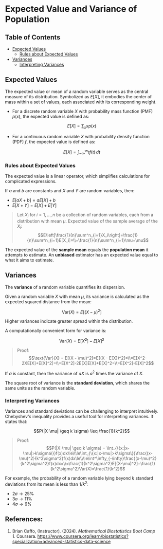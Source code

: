 # Expected Value and Variance of Population

## Table of Contents
- [Expected Values](#expected-values)
	- [Rules about Expected Values](#rules-about-expected-values)
- [Variances](#variances)
	- [Interpreting Variances](#interpreting-variances)


## Expected Values

The expected value or mean of a random variable serves as the central measure of its distribution. Symbolized as $E[X]$, it embodies the center of mass within a set of values, each associated with its corresponding weight.

- For a discrete random variable $X$ with probability mass function (PMF) $p(x)$, the expected value is defined as:

$$E[X] = \sum_x xp(x)$$

- For a continuous random variable $X$ with probability density function (PDF) $f$, the expected value is defined as:

$$E[X] = \int_{-\infty}^\infty tf(t) \, dt$$

### Rules about Expected Values

The expected value is a linear operator, which simplifies calculations for complicated expressions.

If $a$ and $b$ are constants and $X$ and $Y$ are random variables, then:

- $E[aX+b] = aE[X] + b$
- $E[X+Y] = E[X] + E[Y]$

> Let $X_i$ for $i=1,\dots,n$ be a collection of random variables, each from a distribution with mean $\mu$. Expected value of the sample average of the $X_i$:
> $$E\left[\frac{1}{n}\sum^n_{i=1}X_i\right]=\frac{1}{n}\sum^n_{i=1}E[X_i]=\\=\frac{1}{n}\sum^n_{i=1}\mu=\mu$$

The expected value of the **sample mean** equals the **population mean** it attempts to estimate. An **unbiased** estimator has an expected value equal to what it aims to estimate.

## Variances

The **variance** of a random variable quantifies its dispersion.

Given a random variable $X$ with mean $\mu$, its variance is calculated as the expected squared distance from the mean:

$$\text{Var}(X) = E[(X - \mu)^2]$$

Higher variances indicate greater spread within the distribution.

A computationally convenient form for variance is:

$$\text{Var}(X) = E[X^2] - E[X]^2$$

> Proof:
> $$\text{Var}(X) = E[(X - \mu)^2]=E[(X - E[X])^2]=\\=E[X^2-2XE[X]+E[X]^2]=\\=E[X^2]-2E[X]E[X]+E[X]^2=\\=E[X^2]-E[X]^2$$

If $a$ is constant, then the variance of $aX$ is $a^2$ times the variance of $X$.

The square root of variance is the **standard deviation**, which shares the same units as the random variable.

### Interpreting Variances

Variances and standard deviations can be challenging to interpret intuitively. Chebyshev's inequality provides a useful tool for interpreting variances. It states that:

$$P(|X-\mu| \geq k \sigma) \leq \frac{1}{k^2}$$

> Proof:
> $$P(|X-\mu| \geq k \sigma) = \int_{\{x:|x-\mu|>k\sigma\}}f(x)dx\le\\\le\int_{\{x:|x-\mu|>k\sigma\}}\frac{(x-\mu)^2}{k^2\sigma^2}f(x)dx\le\\\le\int^\infty_{-\infty}\frac{(x-\mu)^2}{k^2\sigma^2}f(x)dx=\\=\frac{1}{k^2\sigma^2}E[(X-\mu)^2]=\frac{1}{k^2\sigma^2}Var(X)=\frac{1}{k^2}$$

For example, the probability of a random variable lying beyond $k$ standard deviations from its mean is less than $1/k^2$:

- $2\sigma \rightarrow 25\%$
- $3\sigma \rightarrow 11\%$
- $4\sigma \rightarrow 6\%$

## References:
1. Brian Caffo, (Instructor). (2024). _Mathematical Biostatistics Boot Camp 1_. Coursera. https://www.coursera.org/learn/biostatistics?specialization=advanced-statistics-data-science